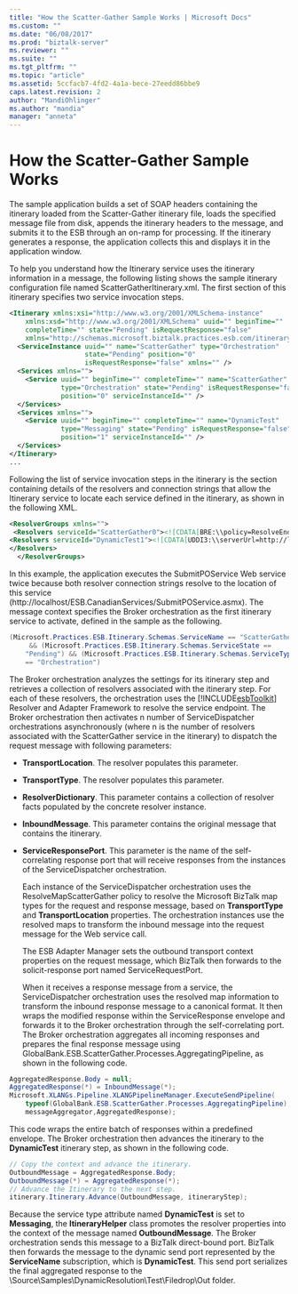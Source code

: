 ```yaml
---
title: "How the Scatter-Gather Sample Works | Microsoft Docs"
ms.custom: ""
ms.date: "06/08/2017"
ms.prod: "biztalk-server"
ms.reviewer: ""
ms.suite: ""
ms.tgt_pltfrm: ""
ms.topic: "article"
ms.assetid: 5ccfacb7-4fd2-4a1a-bece-27eedd86bbe9
caps.latest.revision: 2
author: "MandiOhlinger"
ms.author: "mandia"
manager: "anneta"
---
```

# How the Scatter-Gather Sample Works
The sample application builds a set of SOAP headers containing the itinerary loaded from the Scatter-Gather itinerary file, loads the specified message file from disk, appends the itinerary headers to the message, and submits it to the ESB through an on-ramp for processing. If the itinerary generates a response, the application collects this and displays it in the application window.  
  
 To help you understand how the Itinerary service uses the itinerary information in a message, the following listing shows the sample itinerary configuration file named ScatterGatherItinerary.xml. The first section of this itinerary specifies two service invocation steps.  
  
```xml  
<Itinerary xmlns:xsi="http://www.w3.org/2001/XMLSchema-instance"   
    xmlns:xsd="http://www.w3.org/2001/XMLSchema" uuid="" beginTime=""   
    completeTime="" state="Pending" isRequestResponse="false"   
    xmlns="http://schemas.microsoft.biztalk.practices.esb.com/itinerary">  
  <ServiceInstance uuid="" name="ScatterGather" type="Orchestration"  
                   state="Pending" position="0"   
                   isRequestResponse="false" xmlns="" />  
  <Services xmlns="">  
    <Service uuid="" beginTime="" completeTime="" name="ScatterGather"  
             type="Orchestration" state="Pending" isRequestResponse="false"  
             position="0" serviceInstanceId="" />  
  </Services>  
  <Services xmlns="">  
    <Service uuid="" beginTime="" completeTime="" name="DynamicTest"  
             type="Messaging" state="Pending" isRequestResponse="false"  
             position="1" serviceInstanceId="" />  
  </Services>  
</Itinerary>  
...  
```  
  
 Following the list of service invocation steps in the itinerary is the section containing details of the resolvers and connection strings that allow the Itinerary service to locate each service defined in the itinerary, as shown in the following XML.  
  
```xml  
<ResolverGroups xmlns="">  
 <Resolvers serviceId="ScatterGather0"><![CDATA[BRE:\\policy=ResolveEndPointScatterGather;version=;useMsg=;]]><![CDATA[UDDI3:\\serverUrl=http://localhost/uddi;bindingKey=uddi:esb:purchaseordersubmitorderservicebinding;credentialType=Ntlm]]></Resolvers>  
<Resolvers serviceId="DynamicTest1"><![CDATA[UDDI3:\\serverUrl=http://localhost/uddi;bindingKey=uddi:esb:orderfileservicebinding;credentialType=Ntlm]]>  
</Resolvers>  
  </ResolverGroups>  
```  
  
 In this example, the application executes the SubmitPOService Web service twice because both resolver connection strings resolve to the location of this service (http://localhost/ESB.CanadianServices/SubmitPOService.asmx). The message context specifies the Broker orchestration as the first itinerary service to activate, defined in the sample as the following.  
  
```csharp  
(Microsoft.Practices.ESB.Itinerary.Schemas.ServiceName == "ScatterGather")  
     && (Microsoft.Practices.ESB.Itinerary.Schemas.ServiceState ==   
    "Pending") && (Microsoft.Practices.ESB.Itinerary.Schemas.ServiceType   
    == "Orchestration")  
```  
  
 The Broker orchestration analyzes the settings for its itinerary step and retrieves a collection of resolvers associated with the itinerary step. For each of these resolvers, the orchestration uses the [!INCLUDE[esbToolkit](../includes/esbtoolkit-md.md)] Resolver and Adapter Framework to resolve the service endpoint. The Broker orchestration then activates n number of ServiceDispatcher orchestrations asynchronously (where n is the number of resolvers associated with the ScatterGather service in the itinerary) to dispatch the request message with following parameters:  
  
- **TransportLocation**. The resolver populates this parameter.  
  
- **TransportType**. The resolver populates this parameter.  
  
- **ResolverDictionary**. This parameter contains a collection of resolver facts populated by the concrete resolver instance.  
  
- **InboundMessage**. This parameter contains the original message that contains the itinerary.  
  
- **ServiceResponsePort**. This parameter is the name of the self-correlating response port that will receive responses from the instances of the ServiceDispatcher orchestration.  
  
  Each instance of the ServiceDispatcher orchestration uses the ResolveMapScatterGather policy to resolve the Microsoft BizTalk map types for the request and response message, based on **TransportType** and **TransportLocation** properties. The orchestration instances use the resolved maps to transform the inbound message into the request message for the Web service call.  
  
  The ESB Adapter Manager sets the outbound transport context properties on the request message, which BizTalk then forwards to the solicit-response port named ServiceRequestPort.  
  
  When it receives a response message from a service, the ServiceDispatcher orchestration uses the resolved map information to transform the inbound response message to a canonical format. It then wraps the modified response within the ServiceResponse envelope and forwards it to the Broker orchestration through the self-correlating port. The Broker orchestration aggregates all incoming responses and prepares the final response message using GlobalBank.ESB.ScatterGather.Processes.AggregatingPipeline, as shown in the following code.  
  
```csharp  
AggregatedResponse.Body = null;  
AggregatedResponse(*) = InboundMessage(*);  
Microsoft.XLANGs.Pipeline.XLANGPipelineManager.ExecuteSendPipeline(  
    typeof(GlobalBank.ESB.ScatterGather.Processes.AggregatingPipeline),  
    messageAggregator,AggregatedResponse);  
```  
  
 This code wraps the entire batch of responses within a predefined envelope. The Broker orchestration then advances the itinerary to the **DynamicTest** itinerary step, as shown in the following code.  
  
```csharp  
// Copy the context and advance the itinerary.  
OutboundMessage = AggregatedResponse.Body;  
OutboundMessage(*) = AggregatedResponse(*);  
// Advance the Itinerary to the next step.  
itinerary.Itinerary.Advance(OutboundMessage, itineraryStep);  
```  
  
 Because the service type attribute named **DynamicTest** is set to **Messaging**, the **ItineraryHelper** class promotes the resolver properties into the context of the message named **OutboundMessage**. The Broker orchestration sends this message to a BizTalk direct-bound port. BizTalk then forwards the message to the dynamic send port represented by the **ServiceName** subscription, which is **DynamicTest**. This send port serializes the final aggregated response to the \Source\Samples\DynamicResolution\Test\Filedrop\Out folder.